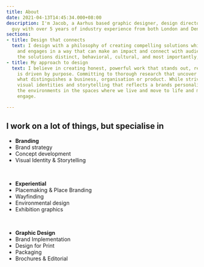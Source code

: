 ```yaml
---
title: About
date: 2021-04-13T14:45:34.000+08:00
description: I'm Jacob, a Aarhus based graphic designer, design director and nice
  guy with over 5 years of industry experience from both London and Denmark.
sections:
- title: Design that connects
  text: I design with a philosophy of creating compelling solutions which excites
    and engages in a way that can make an impact and connect with audiences. Making
    the solutions distinct, behavioral, cultural, and most importantly, memorable.​​​
- title: My approach to design
  text: I believe in creating honest, powerful work that stands out, resonates and
    is driven by purpose. Committing to thorough research that uncover the story and
    what distinguishes a business, organisation or product. While striving to create
    visual identities and storytelling that reflects a brands personality, brings
    the environments in the spaces where we live and move to life and makes audience
    engage.

---
```

## I work on a lot of things, but specialise in

* **Branding**
* Brand strategy
* Concept development
* Visual Identity & Storytelling

<br />

* **Experiential**
* Placemaking & Place Branding
* Wayfinding
* Environmental design
* Exhibition graphics

<br />

* **Graphic Design**
* Brand Implementation
* Design for Print
* Packaging
* Brochures & Editorial